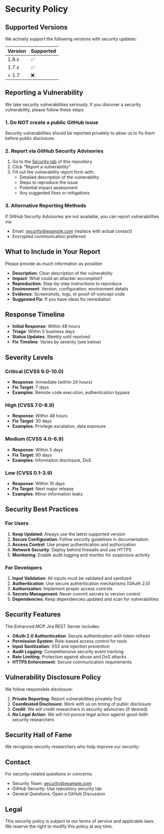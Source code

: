 # Security Policy

## Supported Versions

We actively support the following versions with security updates:

| Version | Supported          |
| ------- | ------------------ |
| 1.8.x   | :white_check_mark: |
| 1.7.x   | :white_check_mark: |
| < 1.7   | :x:                |

## Reporting a Vulnerability

We take security vulnerabilities seriously. If you discover a security vulnerability, please follow these steps:

### 1. Do NOT create a public GitHub issue

Security vulnerabilities should be reported privately to allow us to fix them before public disclosure.

### 2. Report via GitHub Security Advisories

1. Go to the [Security tab](https://github.com/atomcliadepter/jira/security) of this repository
2. Click "Report a vulnerability"
3. Fill out the vulnerability report form with:
   - Detailed description of the vulnerability
   - Steps to reproduce the issue
   - Potential impact assessment
   - Any suggested fixes or mitigations

### 3. Alternative Reporting Methods

If GitHub Security Advisories are not available, you can report vulnerabilities via:
- Email: security@example.com (replace with actual contact)
- Encrypted communication preferred

## What to Include in Your Report

Please provide as much information as possible:

- **Description**: Clear description of the vulnerability
- **Impact**: What could an attacker accomplish?
- **Reproduction**: Step-by-step instructions to reproduce
- **Environment**: Version, configuration, environment details
- **Evidence**: Screenshots, logs, or proof-of-concept code
- **Suggested Fix**: If you have ideas for remediation

## Response Timeline

- **Initial Response**: Within 48 hours
- **Triage**: Within 5 business days
- **Status Updates**: Weekly until resolved
- **Fix Timeline**: Varies by severity (see below)

## Severity Levels

### Critical (CVSS 9.0-10.0)
- **Response**: Immediate (within 24 hours)
- **Fix Target**: 7 days
- **Examples**: Remote code execution, authentication bypass

### High (CVSS 7.0-8.9)
- **Response**: Within 48 hours
- **Fix Target**: 30 days
- **Examples**: Privilege escalation, data exposure

### Medium (CVSS 4.0-6.9)
- **Response**: Within 5 days
- **Fix Target**: 90 days
- **Examples**: Information disclosure, DoS

### Low (CVSS 0.1-3.9)
- **Response**: Within 10 days
- **Fix Target**: Next major release
- **Examples**: Minor information leaks

## Security Best Practices

### For Users

1. **Keep Updated**: Always use the latest supported version
2. **Secure Configuration**: Follow security guidelines in documentation
3. **Access Control**: Use proper authentication and authorization
4. **Network Security**: Deploy behind firewalls and use HTTPS
5. **Monitoring**: Enable audit logging and monitor for suspicious activity

### For Developers

1. **Input Validation**: All inputs must be validated and sanitized
2. **Authentication**: Use secure authentication mechanisms (OAuth 2.0)
3. **Authorization**: Implement proper access controls
4. **Secrets Management**: Never commit secrets to version control
5. **Dependencies**: Keep dependencies updated and scan for vulnerabilities

## Security Features

The Enhanced MCP Jira REST Server includes:

- **OAuth 2.0 Authentication**: Secure authentication with token refresh
- **Permission System**: Role-based access control for tools
- **Input Sanitization**: XSS and injection prevention
- **Audit Logging**: Comprehensive security event tracking
- **Rate Limiting**: Protection against abuse and DoS attacks
- **HTTPS Enforcement**: Secure communication requirements

## Vulnerability Disclosure Policy

We follow responsible disclosure:

1. **Private Reporting**: Report vulnerabilities privately first
2. **Coordinated Disclosure**: Work with us on timing of public disclosure
3. **Credit**: We will credit researchers in security advisories (if desired)
4. **No Legal Action**: We will not pursue legal action against good-faith security researchers

## Security Hall of Fame

We recognize security researchers who help improve our security:

<!-- Future security researchers will be listed here -->

## Contact

For security-related questions or concerns:
- Security Team: security@example.com
- GitHub Security: Use repository security tab
- General Questions: Open a GitHub Discussion

## Legal

This security policy is subject to our terms of service and applicable laws. We reserve the right to modify this policy at any time.
